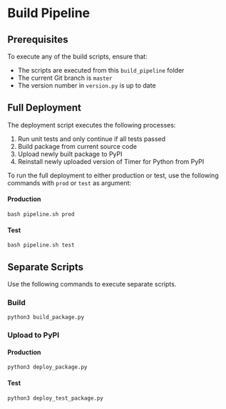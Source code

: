 # Build Pipeline
## Prerequisites
To execute any of the build scripts, ensure that:

* The scripts are executed from this `build_pipeline` folder
* The current Git branch is `master`
* The version number in `version.py` is up to date

## Full Deployment
The deployment script executes the following processes:

1. Run unit tests and only continue if all tests passed
2. Build package from current source code
3. Upload newly built package to PyPI
4. Reinstall newly uploaded version of Timer for Python from PyPI

To run the full deployment to either production or test, use the following commands with `prod` or `test` as argument:

#### Production
```shell
bash pipeline.sh prod
```

#### Test
```shell
bash pipeline.sh test
```

## Separate Scripts
Use the following commands to execute separate scripts.

### Build
```shell
python3 build_package.py
```

### Upload to PyPI
#### Production
```shell
python3 deploy_package.py
```

#### Test
```shell
python3 deploy_test_package.py
```
